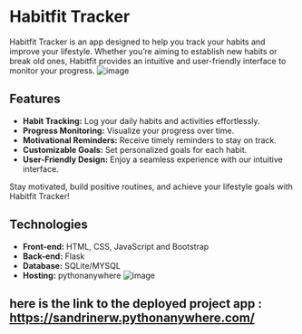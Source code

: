 # Habitfit Tracker

Habitfit Tracker is an app designed to help you track your habits and improve your lifestyle. Whether you’re aiming to establish new habits or break old ones, Habitfit provides an intuitive and user-friendly interface to monitor your progress.
![image](https://github.com/2100032578cse/Habitfit/assets/99196826/9478d5b5-eaad-4764-aeaf-b9910e6c447d)

## Features

- **Habit Tracking:** Log your daily habits and activities effortlessly.
- **Progress Monitoring:** Visualize your progress over time.
- **Motivational Reminders:** Receive timely reminders to stay on track.
- **Customizable Goals:** Set personalized goals for each habit.
- **User-Friendly Design:** Enjoy a seamless experience with our intuitive interface.

Stay motivated, build positive routines, and achieve your lifestyle goals with Habitfit Tracker!

 ## Technologies

- **Front-end:** HTML, CSS, JavaScript and Bootstrap
- **Back-end:** Flask
- **Database:** SQLite/MYSQL
- **Hosting:** pythonanywhere
  ![image](https://github.com/2100032578cse/Habitfit/assets/99196826/d7ba8d4f-e53e-4b67-9daf-6ef6caaf6b4c)

  

## here is the link to the deployed project app : https://sandrinerw.pythonanywhere.com/

